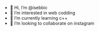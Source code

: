 - 👋 Hi, I’m @isebbic
- 👀 I’m interested in web codding
- 🌱 I’m currently learning c++
- 💞️ I’m looking to collaborate on instagram

<!---
isebbic/isebbic is a ✨ special ✨ repository because its `README.md` (this file) appears on your GitHub profile.
You can click the Preview link to take a look at your changes.
--->
